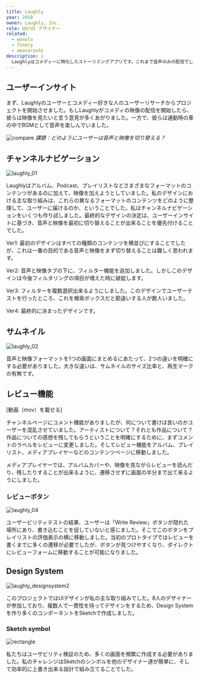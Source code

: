 ```yaml
---
title: Laughly
year: 2018
owner: Laughly, Inc.
role: UX/UI デザイナー
related:
  - wonolo
  - finery
  - amazarashi
description: |
  Laughlyはコメディーに特化したストーリミングアプリです。これまで音声のみの配信でしたが、映像フォーマットを統合し、ソーシャルコミュニティを作ることが彼らの次の課題でした。リサーチから、チャンネルページの新しい設計、そして8人のデザイナーを牽引しながらプロトタイプを作りを行いました。
---
```


## ユーザーインサイト

まず、Laughlyのユーザーとコメディー好きな人のユーザーリサーチからプロジェクトを開始させました。もしLaughlyがコメディの映像の配信を開始したら、彼らは映像を見たいと言う意見が多くあがりました。一方で、彼らは通勤時の車の中でBGMとして音声を楽しんでいました。

![compare](https://user-images.githubusercontent.com/818309/36506171-a1af8988-170a-11e8-9f12-7e23172a3fb3.jpg)
*課題：どのようにユーザーは音声と映像を切り替える？*

## チャンネルナビゲーション
![laughly_01](https://user-images.githubusercontent.com/818309/36506273-009470d0-170b-11e8-8753-fcc7522b4886.jpg)

Laughlyはアルバム、Podcast、プレイリストなどさまざまなフォーマットのコンテンツがあるのに加えて、映像を加えようとしていました。私のデザインにおける主な取り組みは、これらの異なるフォーマットのコンテンツをどのように整理して、ユーザーに届けるのか、ということでした。私はチャンネルナビゲーションをいくつも作り試しました。最終的なデザインの決定は、ユーザーインサイトに基づき、音声と映像を最初に切り替えることが出来ることを優先付けることでした。

Ver1: 最初のデザインはすべての種類のコンテンツを横並びにすることでしたが、これは一番の目的である音声と映像をまず切り替えることは難しく思われます。

Ver2: 音声と映像タブの下に、フィルター機能を追加しました。しかしこのデザインは今後フィルタリングの項目が増えた時に破綻します。

Ver3: フィルターを複数選択出来るようにしました。このデザインでユーザーテストを行ったところ、これを検索ボックスだと勘違いする人が数人いました。

Ver4: 最終的に決まったデザインです。

## サムネイル
![laughly_02](https://user-images.githubusercontent.com/818309/36506280-0556a8b8-170b-11e8-8014-4ab2ea901f61.jpg)

音声と映像フォーマットを1つの画面にまとめるにあたって、2つの違いを明確にする必要がありました。大きな違いは、サムネイルのサイズ比率と、再生マークの有無です。

## レビュー機能
[動画（mov）を載せる]

チャンネルページにコメント機能がありましたが、何について書けば良いのかユーザーを混乱させていました。アーティストについて？それとも作品について？
作品についての感想を残してもらうということを明確にするために、まずコメントのラベルをレビューに変更しました。そしてレビュー機能をアルバム、プレイリスト、メディアプレイヤーなどのコンテンツページに移動しました。

メディアプレイヤーでは、アルバムカバーや、映像を見ながらレビューを読んだり、残したりすることが出来るように、遷移させずに画面の半分まで出て来るようにしました。

### レビューボタン
![laughly_04](https://user-images.githubusercontent.com/818309/36506283-07ccdacc-170b-11e8-95f1-1bed799b32ba.jpg)

ユーザービリティテストの結果、ユーザーは「Write Review」ボタンが隠れた場所にあり、書き込むことを促していないと感じました。そこでこのボタンをプレイリストの評価表示の横に移動しました。当初のプロトタイプではレビューを書くまでに多くの遷移が必要でしたが、ボタンが見つけやすくなり、ダイレクトにレビューフォームに移動することが可能になりました。

## Design System
![laughly_designsystem2](https://user-images.githubusercontent.com/818309/36506286-0a87eb8a-170b-11e8-97c8-3f93e9250f7a.png)

このプロジェクトではUIデザインが私の主な取り組みでした。8人のデザイナーが参加しており、複数人で一貫性を持ってデザインをするため、Design Systemを作り多くのコンポーネントをSketchで作成しました。

### Sketch symbol
![rectangle](https://user-images.githubusercontent.com/818309/36506357-40fbb52a-170b-11e8-93b4-0ddcf592ecc5.png)

私たちはユーザビリティ検証のため、多くの画面を頻繁に作成する必要がありました。私のチャレンジはSketchのシンボルを他のデザイナー達が簡単に、そして効率的に上書き出来る設計で組み立てることでした。
